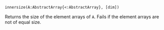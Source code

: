 ```
innersize(A:AbstractArray{<:AbstractArray}, [dim])
```

Returns the size of the element arrays of `A`. Fails if the element arrays are not of equal size.
